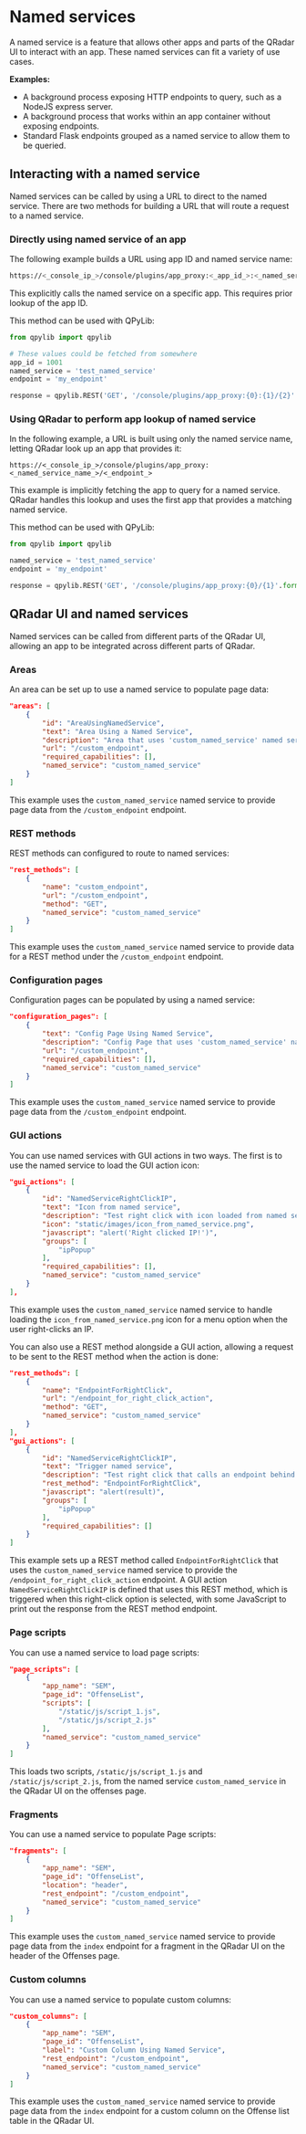 # Named services

A named service is a feature that allows other apps and parts of the QRadar UI to interact with an app. These named
services can fit a variety of use cases.

**Examples:**

- A background process exposing HTTP endpoints to query, such as a NodeJS express server.
- A background process that works within an app container without exposing endpoints.
- Standard Flask endpoints grouped as a named service to allow them to be queried.

## Interacting with a named service

Named services can be called by using a URL to direct to the named service. There are two methods for building a URL
that will route a request to a named service.

### Directly using named service of an app

The following example builds a URL using app ID and named service name:

```bash
https://<_console_ip_>/console/plugins/app_proxy:<_app_id_>:<_named_service_name_>/<_endpoint_>
```

This explicitly calls the named service on a specific app. This requires prior lookup of the app ID.

This method can be used with QPyLib:

```python
from qpylib import qpylib

# These values could be fetched from somewhere
app_id = 1001
named_service = 'test_named_service'
endpoint = 'my_endpoint'

response = qpylib.REST('GET', '/console/plugins/app_proxy:{0}:{1}/{2}'.format(_app_id, named_service, endpoint_))
```

### Using QRadar to perform app lookup of named service

In the following example, a URL is built using only the named service name, letting QRadar look up an app that provides it:

```http
https://<_console_ip_>/console/plugins/app_proxy:<_named_service_name_>/<_endpoint_>
```

This example is implicitly fetching the app to query for a named service. QRadar handles this lookup and uses the first app
that provides a matching named service.

This method can be used with QPyLib:

```python
from qpylib import qpylib

named_service = 'test_named_service'
endpoint = 'my_endpoint'

response = qpylib.REST('GET', '/console/plugins/app_proxy:{0}/{1}'.format(named_service, endpoint))
```

## QRadar UI and named services

Named services can be called from different parts of the QRadar UI, allowing an app to be integrated across different
parts of QRadar.

### Areas

An area can be set up to use a named service to populate page data:

```json
"areas": [
    {
        "id": "AreaUsingNamedService",
        "text": "Area Using a Named Service",
        "description": "Area that uses 'custom_named_service' named service to populate itself",
        "url": "/custom_endpoint",
        "required_capabilities": [],
        "named_service": "custom_named_service"
    }
]
```

This example uses the `custom_named_service` named service to provide page data from the `/custom_endpoint` endpoint.

### REST methods

REST methods can configured to route to named services:

```json
"rest_methods": [
    {
        "name": "custom_endpoint",
        "url": "/custom_endpoint",
        "method": "GET",
        "named_service": "custom_named_service"
    }
]
```

This example uses the `custom_named_service` named service to provide data for a REST method under the `/custom_endpoint`
endpoint.

### Configuration pages

Configuration pages can be populated by using a named service:

```json
"configuration_pages": [
    {
        "text": "Config Page Using Named Service",
        "description": "Config Page that uses 'custom_named_service' named service to populate itself",
        "url": "/custom_endpoint",
        "required_capabilities": [],
        "named_service": "custom_named_service"
    }
]
```

This example uses the `custom_named_service` named service to provide page data from the `/custom_endpoint` endpoint.

### GUI actions

You can use named services with GUI actions in two ways. The first is to use the named service to load the GUI action
icon:

```json
"gui_actions": [
    {
        "id": "NamedServiceRightClickIP",
        "text": "Icon from named service",
        "description": "Test right click with icon loaded from named service",
        "icon": "static/images/icon_from_named_service.png",
        "javascript": "alert('Right clicked IP!')",
        "groups": [
            "ipPopup"
        ],
        "required_capabilities": [],
        "named_service": "custom_named_service"
    }
],
```

This example uses the `custom_named_service` named service to handle loading the `icon_from_named_service.png` icon for a menu option when the user right-clicks an IP.

You can also use a REST method alongside a GUI action, allowing a request to
be sent to the REST method when the action is done:

```json
"rest_methods": [
    {
        "name": "EndpointForRightClick",
        "url": "/endpoint_for_right_click_action",
        "method": "GET",
        "named_service": "custom_named_service"
    }
],
"gui_actions": [
    {
        "id": "NamedServiceRightClickIP",
        "text": "Trigger named service",
        "description": "Test right click that calls an endpoint behind a named service",
        "rest_method": "EndpointForRightClick",
        "javascript": "alert(result)",
        "groups": [
            "ipPopup"
        ],
        "required_capabilities": []
    }
]
```

This example sets up a REST method called `EndpointForRightClick` that uses the `custom_named_service` named service to provide
the `/endpoint_for_right_click_action` endpoint. A GUI action `NamedServiceRightClickIP` is defined that uses this
REST method, which is triggered when this right-click option is selected, with some JavaScript to print out the response
from the REST method endpoint.

### Page scripts

You can use a named service to load page scripts:

```json
"page_scripts": [
    {
        "app_name": "SEM",
        "page_id": "OffenseList",
        "scripts": [
            "/static/js/script_1.js",
            "/static/js/script_2.js"
        ],
        "named_service": "custom_named_service"
    }
]
```

This loads two scripts, `/static/js/script_1.js` and `/static/js/script_2.js`, from the named service
`custom_named_service` in the QRadar UI on the offenses page.

### Fragments

You can use a named service to populate Page scripts:

```json
"fragments": [
    {
        "app_name": "SEM",
        "page_id": "OffenseList",
        "location": "header",
        "rest_endpoint": "/custom_endpoint",
        "named_service": "custom_named_service"
    }
]
```

This example uses the `custom_named_service` named service to provide page data from the `index` endpoint for a fragment in
the QRadar UI on the header of the Offenses page.

### Custom columns

You can use a named service to populate custom columns:

```json
"custom_columns": [
    {
        "app_name": "SEM",
        "page_id": "OffenseList",
        "label": "Custom Column Using Named Service",
        "rest_endpoint": "/custom_endpoint",
        "named_service": "custom_named_service"
    }
]
```

This example uses the `custom_named_service` named service to provide page data from the `index` endpoint for a custom column
on the Offense list table in the QRadar UI.
